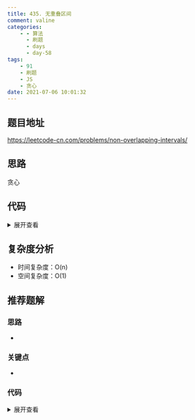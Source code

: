 ```yaml
---
title: 435. 无重叠区间
comment: valine
categories:
    - - 算法
      - 刷题
      - days
      - day-58
tags:
    - 91
    - 刷题
    - JS
    - 贪心
date: 2021-07-06 10:01:32
---
```


## 题目地址

https://leetcode-cn.com/problems/non-overlapping-intervals/

## 思路

贪心

## 代码

<details>
    <summary>展开查看</summary>

```js
/**
 * @param {number[][]} intervals
 * @return {number}
 */
var eraseOverlapIntervals = function (intervals) {
    //按照结束大小排序
    intervals = intervals.sort((a, b) => a[1] - b[1]);
    const len = intervals.length;
    let count = 1,
        end = intervals[0][1];
    for (let i = 1; i < len; i++) {
        const cur = intervals[i];
        if (end <= cur[0]) {
            count++;
            end = cur[1];
        }
    }

    return len - count;
};
```

</details>

## 复杂度分析

-   时间复杂度：O(n)
-   空间复杂度：O(1)

## 推荐题解

### 思路

-

### 关键点

-

### 代码

<details>
    <summary>展开查看</summary>

```js

```

</details>
